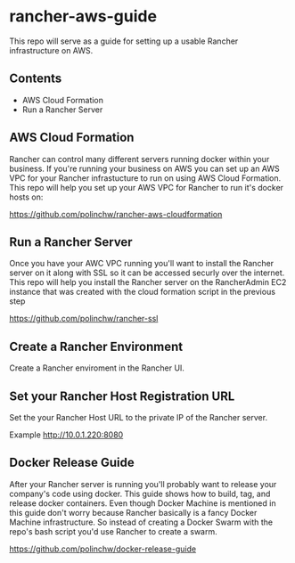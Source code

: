 # rancher-aws-guide
This repo will serve as a guide for setting up a usable Rancher infrastructure on AWS.

## Contents
- AWS Cloud Formation
- Run a Rancher Server

## AWS Cloud Formation
Rancher can control many different servers running docker within your business.  If you're running your business on AWS
you can set up an AWS VPC for your Rancher infrastucture to run on using AWS Cloud Formation.  This repo will help you set up your AWS VPC for Rancher to run it's docker hosts on:

https://github.com/polinchw/rancher-aws-cloudformation

## Run a Rancher Server
Once you have your AWC VPC running you'll want to install the Rancher server on it along with SSL so it can be accessed securly over the internet.  This repo will help you install the Rancher server on the RancherAdmin EC2 instance that was created with the cloud formation script in the previous step

https://github.com/polinchw/rancher-ssl

## Create a Rancher Environment

Create a Rancher enviroment in the Rancher UI.

## Set your Rancher Host Registration URL

Set the your Rancher Host URL to the private IP of the Rancher server.  

Example http://10.0.1.220:8080

## Docker Release Guide
After your Rancher server is running you'll probably want to release your company's code using docker.  This guide shows how to 
build, tag, and release docker containers.  Even though Docker Machine is mentioned in this guide don't worry because Rancher basically is a fancy Docker Machine infrastructure.  So instead of creating a Docker Swarm with the repo's bash script you'd use Rancher to create a swarm.  

https://github.com/polinchw/docker-release-guide
